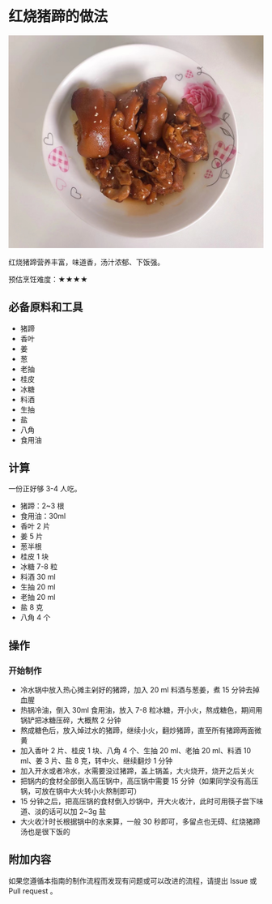 # 红烧猪蹄的做法

![红烧猪蹄](./红烧猪蹄.jpg)

红烧猪蹄营养丰富，味道香，汤汁浓郁、下饭强。

预估烹饪难度：★★★★

## 必备原料和工具

- 猪蹄
- 香叶
- 姜
- 葱
- 老抽
- 桂皮
- 冰糖
- 料酒
- 生抽
- 盐
- 八角
- 食用油

## 计算

一份正好够 3-4 人吃。

- 猪蹄：2~3 根
- 食用油：30ml
- 香叶 2 片
- 姜 5 片
- 葱半根
- 桂皮 1 块
- 冰糖 7-8 粒
- 料酒 30 ml
- 生抽 20 ml
- 老抽 20 ml
- 盐 8 克
- 八角 4 个

## 操作

### 开始制作

* 冷水锅中放入热心摊主剁好的猪蹄，加入 20 ml 料酒与葱姜，煮 15 分钟去掉血腥
* 热锅冷油，倒入 30ml 食用油，放入 7-8 粒冰糖，开小火，熬成糖色，期间用锅铲把冰糖压碎，大概熬 2 分钟
* 熬成糖色后，放入焯过水的猪蹄，继续小火，翻炒猪蹄，直至所有猪蹄两面微黄
* 加入香叶 2 片、桂皮 1 块、八角 4 个、生抽 20 ml、老抽 20 ml、料酒 10 ml、姜 3 片、盐 8 克，转中火、继续翻炒 1 分钟
* 加入开水或者冷水，水需要没过猪蹄，盖上锅盖，大火烧开，烧开之后关火
* 把锅内的食材全部倒入高压锅中，高压锅中需要 15 分钟（如果同学没有高压锅，可放在锅中大火转小火熬制即可）
* 15 分钟之后，把高压锅的食材倒入炒锅中，开大火收汁，此时可用筷子尝下味道、淡的话可以加 2~3g 盐
* 大火收汁时长根据锅中的水来算，一般 30 秒即可，多留点也无碍、红烧猪蹄汤也是很下饭的

## 附加内容

如果您遵循本指南的制作流程而发现有问题或可以改进的流程，请提出 Issue 或 Pull request 。
